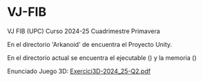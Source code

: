 # VJ-FIB
VJ FIB (UPC) Curso 2024-25 Cuadrimestre Primavera

En el directorio 'Arkanoid' de encuentra el Proyecto Unity.

En el directorio actual se encuentra el ejecutable () y la memoria () 

Enunciado Juego 3D: [Exercici3D-2024_25-Q2.pdf](https://github.com/user-attachments/files/19931889/Exercici3D-2024_25-Q2.pdf)
